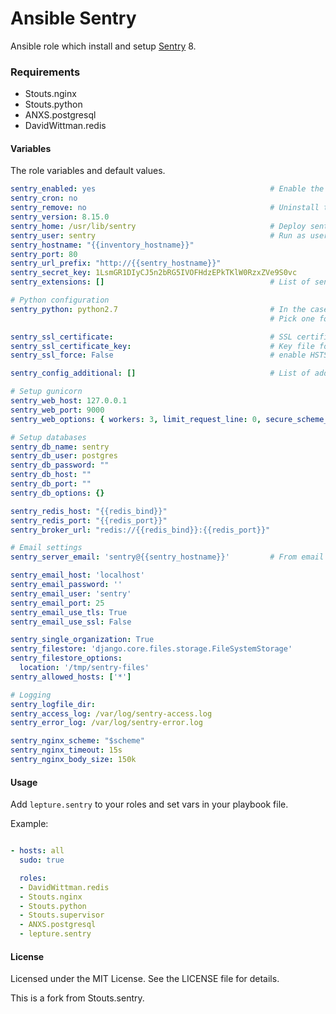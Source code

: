 # Ansible Sentry

Ansible role which install and setup [Sentry](https://getsentry.com) 8.


### Requirements

- Stouts.nginx
- Stouts.python
- ANXS.postgresql
- DavidWittman.redis


#### Variables

The role variables and default values.

```yaml
sentry_enabled: yes                                       # Enable the role
sentry_cron: no
sentry_remove: no                                         # Uninstall the role
sentry_version: 8.15.0
sentry_home: /usr/lib/sentry                              # Deploy sentry to the folder
sentry_user: sentry                                       # Run as user
sentry_hostname: "{{inventory_hostname}}"
sentry_port: 80
sentry_url_prefix: "http://{{sentry_hostname}}"
sentry_secret_key: 1LsmGR1DIyCJ5n2bRG5IVOFHdzEPkTKlW0RzxZVe9S0vc
sentry_extensions: []                                     # List of sentry-extensions

# Python configuration
sentry_python: python2.7                                  # In the case of multiple Python  installations
                                                          # Pick one for Sentry using specific virtualenv command

sentry_ssl_certificate:                                   # SSL certificate file - also turns on HTTPS on Nginx
sentry_ssl_certificate_key:                               # Key file for SSL cert
sentry_ssl_force: False                                   # enable HSTS and redirect to https version

sentry_config_additional: []                              # List of additional options

# Setup gunicorn
sentry_web_host: 127.0.0.1
sentry_web_port: 9000
sentry_web_options: { workers: 3, limit_request_line: 0, secure_scheme_headers: {'X-FORWARDED-PROTO': 'https'} }

# Setup databases
sentry_db_name: sentry
sentry_db_user: postgres
sentry_db_password: ""
sentry_db_host: ""
sentry_db_port: ""
sentry_db_options: {}

sentry_redis_host: "{{redis_bind}}"
sentry_redis_port: "{{redis_port}}"
sentry_broker_url: "redis://{{redis_bind}}:{{redis_port}}"

# Email settings
sentry_server_email: 'sentry@{{sentry_hostname}}'         # From email

sentry_email_host: 'localhost'
sentry_email_password: ''
sentry_email_user: 'sentry'
sentry_email_port: 25
sentry_email_use_tls: True
sentry_email_use_ssl: False

sentry_single_organization: True
sentry_filestore: 'django.core.files.storage.FileSystemStorage'
sentry_filestore_options:
  location: '/tmp/sentry-files'
sentry_allowed_hosts: ['*']

# Logging
sentry_logfile_dir:
sentry_access_log: /var/log/sentry-access.log
sentry_error_log: /var/log/sentry-error.log

sentry_nginx_scheme: "$scheme"
sentry_nginx_timeout: 15s
sentry_nginx_body_size: 150k
```

#### Usage

Add `lepture.sentry` to your roles and set vars in your playbook file.

Example:

```yaml

- hosts: all
  sudo: true

  roles:
  - DavidWittman.redis
  - Stouts.nginx
  - Stouts.python
  - Stouts.supervisor
  - ANXS.postgresql
  - lepture.sentry
```

#### License

Licensed under the MIT License. See the LICENSE file for details.

This is a fork from Stouts.sentry.
